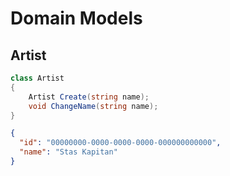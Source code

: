 ﻿# Domain Models

## Artist

```csharp
class Artist 
{
    Artist Create(string name);
    void ChangeName(string name);
}
```

```json
{
  "id": "00000000-0000-0000-0000-000000000000",
  "name": "Stas Kapitan"
}
```